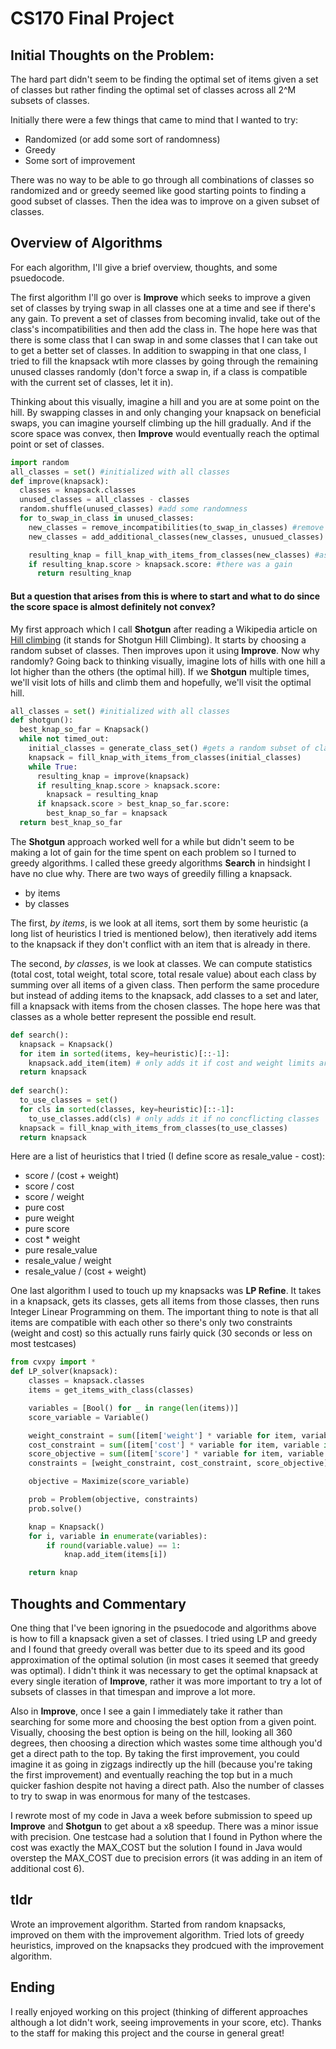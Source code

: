 # CS170 Final Project

## Initial Thoughts on the Problem:

The hard part didn't seem to be finding the optimal set of items given a set of classes but rather finding the optimal set of classes across all 2^M subsets of classes.

Initially there were a few things that came to mind that I wanted to try:
- Randomized (or add some sort of randomness)
- Greedy
- Some sort of improvement

There was no way to be able to go through all combinations of classes so randomized and or greedy seemed like good starting points to finding a good subset of classes. Then the idea was to improve on a given subset of classes.

## Overview of Algorithms

For each algorithm, I'll give a brief overview, thoughts, and some psuedocode.

The first algorithm I'll go over is **Improve** which seeks to improve a given set of classes by trying swap in all classes one at a time and see if there's any gain. To prevent a set of classes from becoming invalid, take out of the class's incompatibilities and then add the class in. The hope here was that there is some class that I can swap in and some classes that I can take out to get a better set of classes. In addition to swapping in that one class, I tried to fill the knapsack wtih more classes by going through the remaining unused classes randomly (don't force a swap in, if a class is compatible with the current set of classes, let it in).

Thinking about this visually, imagine a hill and you are at some point on the hill. By swapping classes in and only changing your knapsack on beneficial swaps, you can imagine yourself climbing up the hill gradually. And if the score space was convex, then **Improve** would eventually reach the optimal point or set of classes.

```python
import random
all_classes = set() #initialized with all classes
def improve(knapsack):
  classes = knapsack.classes
  unused_classes = all_classes - classes
  random.shuffle(unused_classes) #add some randomness
  for to_swap_in_class in unused_classes:
    new_classes = remove_incompatibilities(to_swap_in_classes) #remove any conflicting classes
    new_classes = add_additional_classes(new_classes, unusued_classes) #try to fill as much as possible

    resulting_knap = fill_knap_with_items_from_classes(new_classes) #assume we fill it optimally LP/DP or approx
    if resulting_knap.score > knapsack.score: #there was a gain
      return resulting_knap
```

#### But a question that arises from this is where to start and what to do since the score space is almost definitely not convex?

My first approach which I call **Shotgun** after reading a Wikipedia article on [Hill climbing](https://en.wikipedia.org/wiki/Hill_climbing) (it stands for Shotgun Hill Climbing). It starts by choosing a random subset of classes. Then improves upon it using **Improve**. Now why randomly? Going back to thinking visually, imagine lots of hills with one hill a lot higher than the others (the optimal hill). If we **Shotgun** multiple times, we'll visit lots of hills and climb them and hopefully, we'll visit the optimal hill.

```python
all_classes = set() #initialized with all classes
def shotgun():
  best_knap_so_far = Knapsack()
  while not timed_out:
    initial_classes = generate_class_set() #gets a random subset of classes that are all compatible
    knapsack = fill_knap_with_items_from_classes(initial_classes)
    while True:
      resulting_knap = improve(knapsack)
      if resulting_knap.score > knapsack.score:
        knapsack = resulting_knap
      if knapsack.score > best_knap_so_far.score:
        best_knap_so_far = knapsack
  return best_knap_so_far
```

The **Shotgun** approach worked well for a while but didn't seem to be making a lot of gain for the time spent on each problem so I turned to greedy algorithms. I called these greedy algorithms **Search** in hindsight I have no clue why. There are two ways of greedily filling a knapsack.

- by items
- by classes

The first, *by items*, is we look at all items, sort them by some heuristic (a long list of heuristics I tried is mentioned below), then iteratively add items to the knapsack if they don't conflict with an item that is already in there.

The second, *by classes*, is we look at classes. We can compute statistics (total cost, total weight, total score, total resale value) about each class by summing over all items of a given class. Then perform the same procedure but instead of adding items to the knapsack, add classes to a set and later, fill a knapsack with items from the chosen classes. The hope here was that classes as a whole better represent the possible end result.

```python
def search():
  knapsack = Knapsack()
  for item in sorted(items, key=heuristic)[::-1]:
    knapsack.add_item(item) # only adds it if cost and weight limits are not exceeded and no conflicting items
  return knapsack
  
def search():
  to_use_classes = set()
  for cls in sorted(classes, key=heuristic)[::-1]:
    to_use_classes.add(cls) # only adds it if no concflicting classes
  knapsack = fill_knap_with_items_from_classes(to_use_classes)
  return knapsack
```

Here are a list of heuristics that I tried (I define score as resale_value - cost):
- score / (cost + weight)
- score / cost
- score / weight
- pure cost
- pure weight
- pure score
- cost * weight
- pure resale_value
- resale_value / weight
- resale_value / (cost + weight)


One last algorithm I used to touch up my knapsacks was **LP Refine**. It takes in a knapsack, gets its classes, gets all items from those classes, then runs Integer Linear Programming on them. The important thing to note is that all items are compatible with each other so there's only two constraints (weight and cost) so this actually runs fairly quick (30 seconds or less on most testcases)

```python
from cvxpy import *
def LP_solver(knapsack):
    classes = knapsack.classes
    items = get_items_with_class(classes)

    variables = [Bool() for _ in range(len(items))]
    score_variable = Variable()

    weight_constraint = sum([item['weight'] * variable for item, variable in zip(items, variables)]) <= MAX_WEIGHT
    cost_constraint = sum([item['cost'] * variable for item, variable in zip(items, variables)]) <= MAX_COST
    score_objective = sum([item['score'] * variable for item, variable in zip(items, variables)]) == score_variable
    constraints = [weight_constraint, cost_constraint, score_objective]

    objective = Maximize(score_variable)

    prob = Problem(objective, constraints)
    prob.solve()

    knap = Knapsack()
    for i, variable in enumerate(variables):
        if round(variable.value) == 1:
            knap.add_item(items[i])

    return knap
```


## Thoughts and Commentary

One thing that I've been ignoring in the psuedocode and algorithms above is how to fill a knapsack given a set of classes. I tried using LP and greedy and I found that greedy overall was better due to its speed and its good approximation of the optimal solution (in most cases it seemed that greedy was optimal). I didn't think it was necessary to get the optimal knapsack at every single iteration of **Improve**, rather it was more important to try a lot of subsets of classes in that timespan and improve a lot more.

Also in **Improve**, once I see a gain I immediately take it rather than searching for some more and choosing the best option from a given point. Visually, choosing the best option is being on the hill, looking all 360 degrees, then choosing a direction which wastes some time although you'd get a direct path to the top. By taking the first improvement, you could imagine it as going in zigzags indirectly up the hill (because you're taking the first improvement) and eventually reaching the top but in a much quicker fashion despite not having a direct path. Also the number of classes to try to swap in was enormous for many of the testcases.

I rewrote most of my code in Java a week before submission to speed up **Improve** and **Shotgun** to get about a x8 speedup. There was a minor issue with precision. One testcase had a solution that I found in Python where the cost was exactly the MAX_COST but the solution I found in Java would overstep the MAX_COST due to precision errors (it was adding in an item of additional cost 6).


## tldr

Wrote an improvement algorithm. Started from random knapsacks, improved on them with the improvement algorithm. Tried lots of greedy heuristics, improved on the knapsacks they prodcued with the improvement algorithm.

## Ending

I really enjoyed working on this project (thinking of different approaches although a lot didn't work, seeing improvements in your score, etc). Thanks to the staff for making this project and the course in general great!
